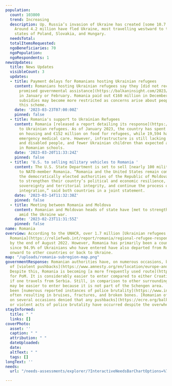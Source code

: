 ```yaml
---
population:
  count: 103800
  trend: Increasing
  description: Up. Russia’s invasion of Ukraine has created [some 10.7 million refugees](https://data2.unhcr.org/en/situations/ukraine/location?secret=unhcrrestricted).
    Around 4.2 million have fled Ukraine, most travelling westward to the bordering
    states of Poland, Slovakia, and Hungary.
  needsTotal: 
  totalItemsRequested: 
  ngoBeneficiaries: 70
  ngoPopulation: 
  ngoRespondents: 1
newsUpdates:
  title: News Updates
  visibleCount: 3
  updates:
  - title: Payment delays for Romanians hosting Ukrainian refugees
    content: Romanians hosting Ukrainian refugees say they [did not receive their
      promised governmental assistance](https://balkaninsight.com/2023/03/23/romanians-hosting-ukrainian-refugees-complain-of-delay-in-payments/)
      in January or February. Romania paid out €160 million in December, but future
      subsidies may become more restricted as concerns arise about people abusing
      this scheme.
    date: '2023-03-23T07:00:00Z'
    pinned: false
  - title: Romania's support to Ukrainian Refugees
    content: Romania [released a report detailing its response](https://ec.europa.eu/migrant-integration/library-document/romania-report-national-response-those-displaced-ukraine_en)
      to Ukrainian refugees. As of January 2023, the country has spent €76 million
      on housing and €152 million on food for refugees, while 19,594 have received
      emergency medical care. However, infrastructure is still lacking for elderly
      and disabled people, and fewer Ukrainian children than expected are enrolled
      in Romanian schools.
    date: '2023-03-20T11:33:24Z'
    pinned: false
  - title: 'U.S. to selling military vehicles to Romania '
    content: The U.S. State Department is set to sell [nearly 100 military vehicles](https://www.rferl.org/a/romania-united-states-tactical-vehicles-sale/32318412.html)
      to NATO-member Romania. “Romania and the United States remain committed to supporting
      the democratically elected authorities of the Republic of Moldova in their efforts
      to strengthen their country’s political and economic resilience, defend its
      sovereignty and territorial integrity, and continue the process of European
      integration,” said both countries in a joint statement.
    date: '2023-03-14T11:32:38Z'
    pinned: false
  - title: Meeting between Romania and Moldova
    content: Romanian and Moldovan heads of state have [met to strengthen their relationship](https://apnews.com/article/russia-ukraine-politics-government-romania-287aee52255013dfa60a7c95aa805a72)
      amid the Ukraine war.
    date: '2023-02-23T11:31:55Z'
    pinned: false
name: Romania
overview: According to the UNHCR, over 1.7 million [Ukrainian refugees had entered
  Romania](https://reliefweb.int/report/romania/regional-refugee-response-plan-ukraine-situation-inter-agency-operational-update-romania-august-2022#:\~:text=Operational%20context,to%20remain%20in%20the%20country.)
  by the end of August 2022. However, Romania has primarily been a country of transition
  since 94.9% of Ukrainians who have entered have also departed from Romania to move
  onward to other countries or back to Ukraine.
map: "/uploads/romania-subregion-map.png"
governmentResponse: Romanian authorities have, on numerous occasions, been accused
  of [violent pushbacks](https://www.amnesty.org/en/location/europe-and-central-asia/romania/report-romania/).
  Despite this, Romania is becoming [a more frequently used route](https://www.infomigrants.net/en/post/32629/romania-poor-peoples-route-to-europe)
  for PoM. It is considerably easier to enter compared to either Croatia or Hungary
  if one travels from Serbia. Still, in comparison to other surrounding states, Romania
  may be easier to enter because it is not part of the Schengen area.  There have
  been [numerous reported instances of police brutality](https://www.infomigrants.net/en/post/32629/romania-poor-peoples-route-to-europe),
  often resulting in bruises, fractures, and broken bones. [Romanian officials have
  on several occasions denied that any pushbacks](https://ecre.org/balkan-route-croatia-and-romania-deny-systemic-pushbacks-despite-overwhelming-evidence-ngos-point-to-eu-complicity-and-urge-stronger-response-croatian-border-monitoring-toothless/)
  or violent acts of police brutality have occurred despite the overwhelming evidence.
stayInformed:
  title: " "
  links: []
coverPhoto:
  asset: ''
  caption: " "
  attribution: " "
  dateUploaded: 
  date: 
  altText: " "
  tags: []
longText: ''
needs:
  url: "/needs-assessments/explorer/?InteractiveNeedsBarChartOptions=%7B%22filters%22%3A%7B%22search%22%3A%22%22%2C%22quarter%22%3A%222023+Q1%22%2C%22region%22%3A%22Eastern+Europe%22%2C%22subregion%22%3A%22Romania%22%7D%2C%22axis%22%3A%7B%22indexBy%22%3A%22Category%22%2C%22groupBy%22%3A%22Item%22%7D%2C%22sort%22%3A%7B%22by%22%3A%22Label%22%2C%22order%22%3A%22Ascending%22%7D%7D&InteractiveNeedsBarChartTitle=Q1+2023+Romania+"

---
```

